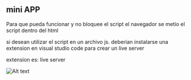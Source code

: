 ## mini APP


Para que pueda funcionar y no bloquee el script el navegador se metio el script dentro del html 

si desean utilizar el script en un archivo js. deberian instalarse una extension en visual studio code para crear un live server

extension es: live server

![Alt text](relative/liver-server?raw=true "Title")

